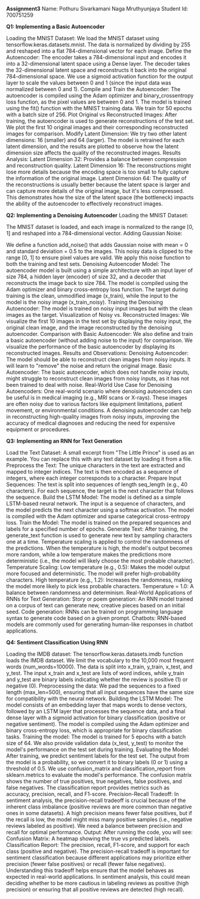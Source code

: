 **Assignment3**
Name: Pothuru Sivarkamani Naga Mruthyunjaya
Student Id: 700751259

**Q1: Implementing a Basic Autoencoder**

Loading the MNIST Dataset:
We load the MNIST dataset using tensorflow.keras.datasets.mnist.
The data is normalized by dividing by 255 and reshaped into a flat 784-dimensional vector for each image.
Define the Autoencoder:
The encoder takes a 784-dimensional input and encodes it into a 32-dimensional latent space using a Dense layer.
The decoder takes the 32-dimensional latent space and reconstructs it back into the original 784-dimensional space.
We use a sigmoid activation function for the output layer to scale the values between 0 and 1 (since the input data was normalized between 0 and 1).
Compile and Train the Autoencoder:
The autoencoder is compiled using the Adam optimizer and binary_crossentropy loss function, as the pixel values are between 0 and 1.
The model is trained using the fit() function with the MNIST training data. We train for 50 epochs with a batch size of 256.
Plot Original vs Reconstructed Images:
After training, the autoencoder is used to generate reconstructions of the test set.
We plot the first 10 original images and their corresponding reconstructed images for comparison.
Modify Latent Dimension:
We try two other latent dimensions: 16 (smaller) and 64 (larger).
The model is retrained for each latent dimension, and the results are plotted to observe how the latent dimension size affects the quality of the reconstructed images.
Results Analysis:
Latent Dimension 32: Provides a balance between compression and reconstruction quality.
Latent Dimension 16: The reconstructions might lose more details because the encoding space is too small to fully capture the information of the original image.
Latent Dimension 64: The quality of the reconstructions is usually better because the latent space is larger and can capture more details of the original image, but it's less compressed.
This demonstrates how the size of the latent space (the bottleneck) impacts the ability of the autoencoder to effectively reconstruct images.

**Q2: Implementing a Denoising Autoencoder**
Loading the MNIST Dataset:

The MNIST dataset is loaded, and each image is normalized to the range [0, 1] and reshaped into a 784-dimensional vector.
Adding Gaussian Noise:

We define a function add_noise() that adds Gaussian noise with mean = 0 and standard deviation = 0.5 to the images. This noisy data is clipped to the range [0, 1] to ensure pixel values are valid.
We apply this noise function to both the training and test sets.
Denoising Autoencoder Model:
The autoencoder model is built using a simple architecture with an input layer of size 784, a hidden layer (encoder) of size 32, and a decoder that reconstructs the image back to size 784.
The model is compiled using the Adam optimizer and binary cross-entropy loss function. The target during training is the clean, unmodified image (x_train), while the input to the model is the noisy image (x_train_noisy).
Training the Denoising Autoencoder:
The model is trained on noisy input images but with the clean images as the target.
Visualization of Noisy vs. Reconstructed Images:
We visualize the first 10 images in the test set by displaying the noisy input, the original clean image, and the image reconstructed by the denoising autoencoder.
Comparison with Basic Autoencoder:
We also define and train a basic autoencoder (without adding noise to the input) for comparison. We visualize the performance of the basic autoencoder by displaying its reconstructed images.
Results and Observations:
Denoising Autoencoder: The model should be able to reconstruct clean images from noisy inputs. It will learn to "remove" the noise and return the original image.
Basic Autoencoder: The basic autoencoder, which does not handle noisy inputs, might struggle to reconstruct clean images from noisy inputs, as it has not been trained to deal with noise.
Real-World Use Case for Denoising Autoencoders:
One real-world scenario where denoising autoencoders can be useful is in medical imaging (e.g., MRI scans or X-rays). These images are often noisy due to various factors like equipment limitations, patient movement, or environmental conditions. A denoising autoencoder can help in reconstructing high-quality images from noisy inputs, improving the accuracy of medical diagnoses and reducing the need for expensive equipment or procedures.

**Q3: Implementing an RNN for Text Generation**

Load the Text Dataset:
A small excerpt from "The Little Prince" is used as an example. You can replace this with any text dataset by loading it from a file.
Preprocess the Text:
The unique characters in the text are extracted and mapped to integer indices.
The text is then encoded as a sequence of integers, where each integer corresponds to a character.
Prepare Input Sequences:
The text is split into sequences of length seq_length (e.g., 40 characters). For each sequence, the target is the next character that follows the sequence.
Build the LSTM Model:
The model is defined as a simple LSTM-based neural network. The input is a sequence of characters, and the model predicts the next character using a softmax activation.
The model is compiled with the Adam optimizer and sparse categorical cross-entropy loss.
Train the Model:
The model is trained on the prepared sequences and labels for a specified number of epochs.
Generate Text:
After training, the generate_text function is used to generate new text by sampling characters one at a time.
Temperature scaling is applied to control the randomness of the predictions. When the temperature is high, the model's output becomes more random, while a low temperature makes the predictions more deterministic (i.e., the model will likely choose the most probable character).
Temperature Scaling:
Low temperature (e.g., 0.5): Makes the model output more focused and deterministic. The model will prefer high-probability characters.
High temperature (e.g., 1.2): Increases the randomness, making the model more likely to pick less probable characters.
Temperature = 1.0: A balance between randomness and determinism.
Real-World Applications of RNNs for Text Generation:
Story or poem generation: An RNN model trained on a corpus of text can generate new, creative pieces based on an initial seed.
Code generation: RNNs can be trained on programming language syntax to generate code based on a given prompt.
Chatbots: RNN-based models are commonly used for generating human-like responses in chatbot applications.

**Q4: Sentiment Classification Using RNN**

Loading the IMDB dataset:
The tensorflow.keras.datasets.imdb function loads the IMDB dataset. We limit the vocabulary to the 10,000 most frequent words (num_words=10000).
The data is split into x_train, y_train, x_test, and y_test. The input x_train and x_test are lists of word indices, while y_train and y_test are binary labels indicating whether the review is positive (1) or negative (0).
Preprocessing the data:
We pad the sequences to a fixed length (max_len=500), ensuring that all input sequences have the same size for compatibility with the neural network.
Building the LSTM Model:
The model consists of an embedding layer that maps words to dense vectors, followed by an LSTM layer that processes the sequence data, and a final dense layer with a sigmoid activation for binary classification (positive or negative sentiment).
The model is compiled using the Adam optimizer and binary cross-entropy loss, which is appropriate for binary classification tasks.
Training the model:
The model is trained for 5 epochs with a batch size of 64. We also provide validation data (x_test, y_test) to monitor the model's performance on the test set during training.
Evaluating the Model:
After training, we predict sentiment labels for the test set. The output from the model is a probability, so we convert it to binary labels (0 or 1) using a threshold of 0.5.
We use confusion_matrix and classification_report from sklearn.metrics to evaluate the model's performance. The confusion matrix shows the number of true positives, true negatives, false positives, and false negatives. The classification report provides metrics such as accuracy, precision, recall, and F1-score.
Precision-Recall Tradeoff:
In sentiment analysis, the precision-recall tradeoff is crucial because of the inherent class imbalance (positive reviews are more common than negative ones in some datasets). A high precision means fewer false positives, but if the recall is low, the model might miss many positive samples (i.e., negative reviews labeled as positive). We need a balance between precision and recall for optimal performance.
Output:
After running the code, you will see:
Confusion Matrix: A heatmap showing the true vs predicted labels.
Classification Report: The precision, recall, F1-score, and support for each class (positive and negative).
The precision-recall tradeoff is important for sentiment classification because different applications may prioritize either precision (fewer false positives) or recall (fewer false negatives). Understanding this tradeoff helps ensure that the model behaves as expected in real-world applications. In sentiment analysis, this could mean deciding whether to be more cautious in labeling reviews as positive (high precision) or ensuring that all positive reviews are detected (high recall).




























